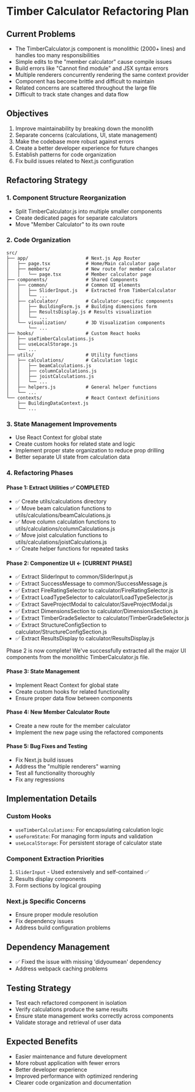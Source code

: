 # Timber Calculator Refactoring Plan

## Current Problems
- The TimberCalculator.js component is monolithic (2000+ lines) and handles too many responsibilities
- Simple edits to the "member calculator" cause compile issues 
- Build errors like "Cannot find module" and JSX syntax errors
- Multiple renderers concurrently rendering the same context provider
- Component has become brittle and difficult to maintain
- Related concerns are scattered throughout the large file
- Difficult to track state changes and data flow

## Objectives
1. Improve maintainability by breaking down the monolith
2. Separate concerns (calculations, UI, state management)
3. Make the codebase more robust against errors
4. Create a better developer experience for future changes
5. Establish patterns for code organization 
6. Fix build issues related to Next.js configuration

## Refactoring Strategy

### 1. Component Structure Reorganization
- Split TimberCalculator.js into multiple smaller components
- Create dedicated pages for separate calculators
- Move "Member Calculator" to its own route

### 2. Code Organization
```
src/
├── app/                     # Next.js App Router
│   ├── page.tsx             # Home/Main calculator page
│   ├── members/             # New route for member calculator
│   │   └── page.tsx         # Member calculator page
├── components/              # Shared Components
│   ├── common/              # Common UI elements
│   │   ├── SliderInput.js   # Extracted from TimberCalculator
│   │   └── ...
│   ├── calculator/          # Calculator-specific components
│   │   ├── BuildingForm.js  # Building dimensions form
│   │   ├── ResultsDisplay.js # Results visualization
│   │   └── ...
│   └── visualization/       # 3D Visualization components 
│       └── ...
├── hooks/                   # Custom React hooks
│   ├── useTimberCalculations.js
│   ├── useLocalStorage.js
│   └── ...
├── utils/                   # Utility functions
│   ├── calculations/        # Calculation logic
│   │   ├── beamCalculations.js
│   │   ├── columnCalculations.js
│   │   ├── joistCalculations.js
│   │   └── ...
│   ├── helpers.js           # General helper functions
│   └── ...
└── contexts/                # React Context definitions
    ├── BuildingDataContext.js
    └── ...
```

### 3. State Management Improvements
- Use React Context for global state
- Create custom hooks for related state and logic
- Implement proper state organization to reduce prop drilling
- Better separate UI state from calculation data

### 4. Refactoring Phases

#### Phase 1: Extract Utilities ✅ COMPLETED
- ✅ Create utils/calculations directory
- ✅ Move beam calculation functions to utils/calculations/beamCalculations.js
- ✅ Move column calculation functions to utils/calculations/columnCalculations.js 
- ✅ Move joist calculation functions to utils/calculations/joistCalculations.js
- ✅ Create helper functions for repeated tasks

#### Phase 2: Componentize UI ← [CURRENT PHASE]
- ✅ Extract SliderInput to common/SliderInput.js
- ✅ Extract SuccessMessage to common/SuccessMessage.js
- ✅ Extract FireRatingSelector to calculator/FireRatingSelector.js
- ✅ Extract LoadTypeSelector to calculator/LoadTypeSelector.js
- ✅ Extract SaveProjectModal to calculator/SaveProjectModal.js
- ✅ Extract DimensionsSection to calculator/DimensionsSection.js
- ✅ Extract TimberGradeSelector to calculator/TimberGradeSelector.js
- ✅ Extract StructureConfigSection to calculator/StructureConfigSection.js
- ✅ Extract ResultsDisplay to calculator/ResultsDisplay.js

Phase 2 is now complete! We've successfully extracted all the major UI components from the monolithic TimberCalculator.js file.

#### Phase 3: State Management
- Implement React Context for global state
- Create custom hooks for related functionality
- Ensure proper data flow between components

#### Phase 4: New Member Calculator Route
- Create a new route for the member calculator
- Implement the new page using the refactored components

#### Phase 5: Bug Fixes and Testing
- Fix Next.js build issues
- Address the "multiple renderers" warning
- Test all functionality thoroughly
- Fix any regressions

## Implementation Details

### Custom Hooks
- `useTimberCalculations`: For encapsulating calculation logic
- `useFormState`: For managing form inputs and validation
- `useLocalStorage`: For persistent storage of calculator state

### Component Extraction Priorities
1. `SliderInput` - Used extensively and self-contained ✅
2. Results display components
3. Form sections by logical grouping

### Next.js Specific Concerns
- Ensure proper module resolution
- Fix dependency issues
- Address build configuration problems

## Dependency Management
- ✅ Fixed the issue with missing 'didyoumean' dependency
- Address webpack caching problems

## Testing Strategy
- Test each refactored component in isolation
- Verify calculations produce the same results
- Ensure state management works correctly across components
- Validate storage and retrieval of user data

## Expected Benefits
- Easier maintenance and future development
- More robust application with fewer errors
- Better developer experience
- Improved performance with optimized rendering
- Clearer code organization and documentation 